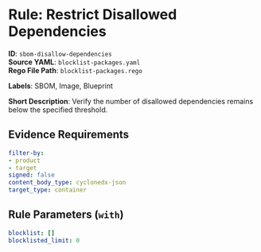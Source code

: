 # Rule: Restrict Disallowed Dependencies

**ID**: `sbom-disallow-dependencies`  
**Source YAML**: `blocklist-packages.yaml`  
**Rego File Path**: `blocklist-packages.rego`  

**Labels**: SBOM, Image, Blueprint

**Short Description**: Verify the number of disallowed dependencies remains below the specified threshold.

## Evidence Requirements

```yaml
filter-by:
- product
- target
signed: false
content_body_type: cyclonedx-json
target_type: container
```
## Rule Parameters (`with`)

```yaml
blocklist: []
blocklisted_limit: 0
```
